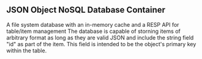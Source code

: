 ## JSON Object NoSQL Database Container

A file system database with an in-memory cache and a RESP API for table/item management
The database is capable of storning items of arbitrary format as long as they are valid JSON and include the string field "id" as part of the item. This field is intended to be the object's primary key within the table.

